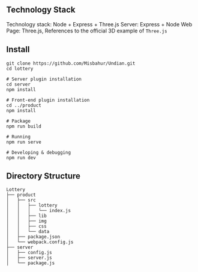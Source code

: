 ## Technology Stack

Technology stack: Node + Express + Three.js
Server: Express + Node
Web Page: Three.js, References to the official 3D example of `Three.js`

## Install
```
git clone https://github.com/Misbahur/Undian.git
cd lottery

# Server plugin installation
cd server
npm install

# Front-end plugin installation
cd ../product
npm install

# Package
npm run build

# Running
npm run serve

# Developing & debugging
npm run dev

```

## Directory Structure
```
Lottery
├── product
│   ├── src
│   │   ├── lottery
│   │   │   └── index.js
│   │   ├── lib
│   │   ├── img
│   │   ├── css
│   │   └── data
│   ├── package.json
│   └── webpack.config.js
├── server
│   ├── config.js
│   ├── server.js
│   └── package.js
```
